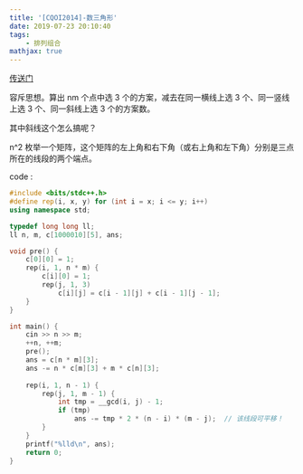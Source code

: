 ```yaml
---
title: '[CQOI2014]-数三角形'
date: 2019-07-23 20:10:40
tags: 
    - 排列组合
mathjax: true
---
```


[传送门](https://www.lydsy.com/JudgeOnline/problem.php?id=3505)

容斥思想。算出 nm 个点中选 3 个的方案，减去在同一横线上选 3 个、同一竖线上选 3 个、同一斜线上选 3 个的方案数。

其中斜线这个怎么搞呢？

n^2 枚举一个矩阵，这个矩阵的左上角和右下角（或右上角和左下角）分别是三点所在的线段的两个端点。

code :
``` c++
#include <bits/stdc++.h>
#define rep(i, x, y) for (int i = x; i <= y; i++)
using namespace std;

typedef long long ll;
ll n, m, c[1000010][5], ans;

void pre() {
    c[0][0] = 1;
    rep(i, 1, n * m) {
        c[i][0] = 1;
        rep(j, 1, 3)
            c[i][j] = c[i - 1][j] + c[i - 1][j - 1];
    }
}

int main() {
    cin >> n >> m;
    ++n, ++m;
    pre();
    ans = c[n * m][3];
    ans -= n * c[m][3] + m * c[n][3];
    
    rep(i, 1, n - 1) {
        rep(j, 1, m - 1) {
            int tmp = __gcd(i, j) - 1;
            if (tmp)
                ans -= tmp * 2 * (n - i) * (m - j);  // 该线段可平移！
        }
    }
    printf("%lld\n", ans);
    return 0;
}
```